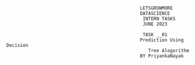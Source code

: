                                                      LETSGROWMORE
                                                     DATASCIENCE 
                                                      INTERN TASKS
                                                      JUNE 2023

                                                      TASK __01
                                                     Prediction Using Decision
                                                        Tree Alogorithm
                                                     BY PriyankaNayak
                                                 
                                                               
